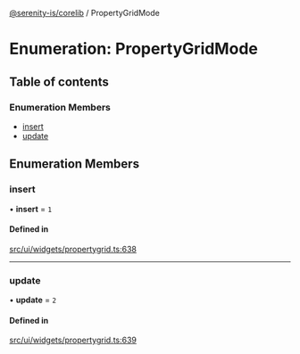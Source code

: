 [@serenity-is/corelib](../README.md) / PropertyGridMode

# Enumeration: PropertyGridMode

## Table of contents

### Enumeration Members

- [insert](PropertyGridMode.md#insert)
- [update](PropertyGridMode.md#update)

## Enumeration Members

### insert

• **insert** = ``1``

#### Defined in

[src/ui/widgets/propertygrid.ts:638](https://github.com/serenity-is/serenity/blob/master/packages/corelib/src/ui/widgets/propertygrid.ts#L638)

___

### update

• **update** = ``2``

#### Defined in

[src/ui/widgets/propertygrid.ts:639](https://github.com/serenity-is/serenity/blob/master/packages/corelib/src/ui/widgets/propertygrid.ts#L639)
